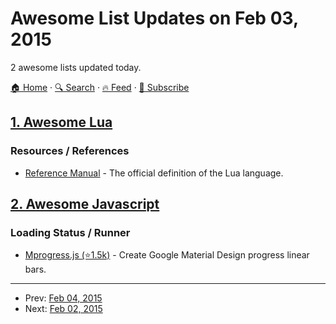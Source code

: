 # Awesome List Updates on Feb 03, 2015

2 awesome lists updated today.

[🏠 Home](/README.md) · [🔍 Search](https://www.trackawesomelist.com/search/) · [🔥 Feed](https://www.trackawesomelist.com/rss.xml) · [📮 Subscribe](https://trackawesomelist.us17.list-manage.com/subscribe?u=d2f0117aa829c83a63ec63c2f&id=36a103854c)



## [1. Awesome Lua](/content/LewisJEllis/awesome-lua/README.md)

### Resources / References

*   [Reference Manual](http://www.lua.org/manual/5.3/) - The official definition of the Lua language.

## [2. Awesome Javascript](/content/sorrycc/awesome-javascript/README.md)

### Loading Status / Runner

*   [Mprogress.js (⭐1.5k)](https://github.com/lightningtgc/MProgress.js) - Create Google Material Design progress linear bars.

---

- Prev: [Feb 04, 2015](/content/2015/02/04/README.md)
- Next: [Feb 02, 2015](/content/2015/02/02/README.md)